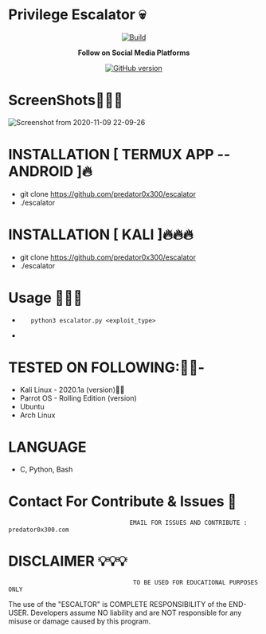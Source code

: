 <h1>Privilege Escalator 💀</h1>
<center><a href="https://github.com/predator0x300/exploitbuffer"><img src="https://img.shields.io/badge/Supported%20OS-Linux%2FWindows%2FmacOS-brightgreengreen.svg" alt="Build" data-canonical-src="https://img.shields.io/badge/Supported%20OS-Linux%2FWindows%2FmacOS-brightgreengreen.svg" style="max-width:100%;"></a></center>
<p align="center">
  <b> Follow on Social Media Platforms </b>
</p>
<p align="center">
<a href="https://www.facebook.com/profile.php?id=100039477441223"><img title="GitHub version" src="https://img.shields.io/badge/-Facebook-blue" ></a> 
</p>

# ScreenShots👨🏼‍💻
![Screenshot from 2020-11-09 22-09-26](https://user-images.githubusercontent.com/57313495/98569197-fe9dce80-22d7-11eb-976e-36364ad65e5a.png)


# INSTALLATION [ TERMUX APP --ANDROID ]🔥
* git clone https://github.com/predator0x300/escalator
* ./escalator

# INSTALLATION [ KALI ]🔥🔥🔥
* git clone https://github.com/predator0x300/escalator
* ./escalator

# Usage 🙋🏻‍♀️
*        python3 escalator.py <exploit_type>
*         

# TESTED ON FOLLOWING:👌🏻-
* Kali Linux - 2020.1a (version)👍🏻
* Parrot OS - Rolling Edition (version)
* Ubuntu 
* Arch Linux
# LANGUAGE 
* C, Python, Bash


# Contact For Contribute & Issues 📲

                                      EMAIL FOR ISSUES AND CONTRIBUTE : predator0x300.com

# DISCLAIMER 💡💡💡
                                       TO BE USED FOR EDUCATIONAL PURPOSES ONLY

The use of the "ESCALTOR" is COMPLETE RESPONSIBILITY of the END-USER. Developers assume NO liability and are NOT responsible for any misuse or damage caused by this program. 




